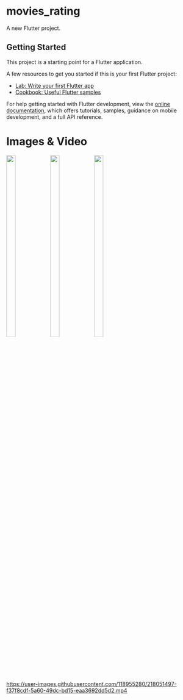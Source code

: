 # movies_rating

A new Flutter project.

## Getting Started

This project is a starting point for a Flutter application.

A few resources to get you started if this is your first Flutter project:

- [Lab: Write your first Flutter app](https://docs.flutter.dev/get-started/codelab)
- [Cookbook: Useful Flutter samples](https://docs.flutter.dev/cookbook)

For help getting started with Flutter development, view the
[online documentation](https://docs.flutter.dev/), which offers tutorials,
samples, guidance on mobile development, and a full API reference.

# Images & Video
<p float="center">

<img src="https://user-images.githubusercontent.com/118955280/218051623-c8cfb369-5a4a-4d45-9097-94bf6221e3d3.png" width=22% height=35%>
<img src="https://user-images.githubusercontent.com/118955280/218051626-16956268-d1b3-4dec-b5ee-a0c0e715ef75.png" width=22% height=35%>
<img src="https://user-images.githubusercontent.com/118955280/218051611-8708cb76-bd1a-4a93-bade-50e51c736a59.png" width=22% height=35%>

https://user-images.githubusercontent.com/118955280/218051497-f37f8cdf-5a60-49dc-bd15-eaa3692dd5d2.mp4


</p>
